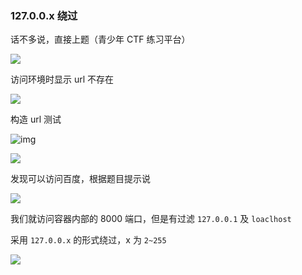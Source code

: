 ### 127.0.0.x 绕过

话不多说，直接上题（青少年 CTF 练习平台）

![](https://pic1.imgdb.cn/item/686453bf58cb8da5c885d754.png)

访问环境时显示 url 不存在

![](https://pic1.imgdb.cn/item/686454c258cb8da5c885d82d.png)

构造 url 测试

![img](https://github.com/Jason1314Zhang/BUUCTF-WP/raw/main/N1BOOK/images/ssrf2-2.png)

![](https://pic1.imgdb.cn/item/6864565e58cb8da5c885d9c5.png)

发现可以访问百度，根据题目提示说

![](https://pic1.imgdb.cn/item/6864568758cb8da5c885d9c6.png)

我们就访问容器内部的 8000 端口，但是有过滤 `127.0.0.1` 及 `loaclhost`

采用 `127.0.0.x` 的形式绕过，x 为 `2~255`

![](https://pic1.imgdb.cn/item/686457d758cb8da5c885d9f3.png)